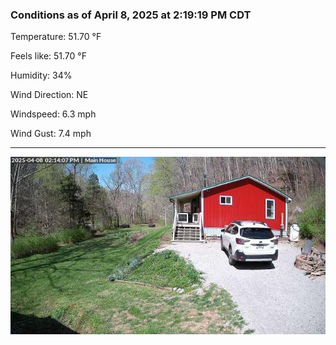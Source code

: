 ### Conditions as of April 8, 2025 at 2:19:19 PM CDT 

Temperature: 51.70 &deg;F

Feels like: 51.70 &deg;F

Humidity: 34%

Wind Direction: NE

Windspeed: 6.3 mph

Wind Gust: 7.4 mph

---

<img src="./images/latest.jpeg"/>

